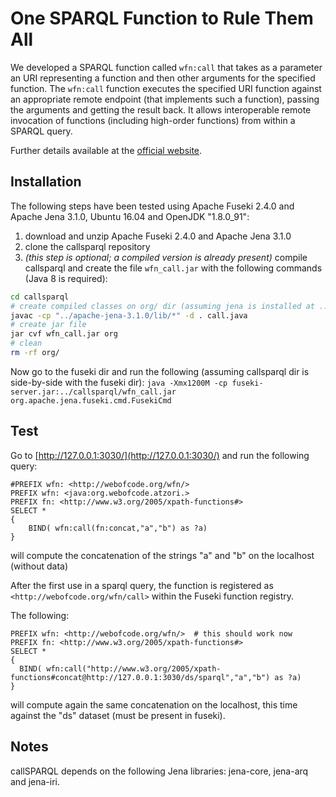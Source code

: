 # One SPARQL Function to Rule Them All

We developed a SPARQL function called `wfn:call` that takes as a parameter an URI representing a function and then other arguments for the specified function. The `wfn:call` function executes the specified URI function against an appropriate remote endpoint (that implements such a function), passing the arguments and getting the result back. It allows interoperable remote invocation of functions (including high-order functions) from within a SPARQL query. 

Further details available at the [official website](http://atzori.webofcode.org/projects/wfn/).

## Installation 
The following steps have been tested using Apache Fuseki 2.4.0 and Apache Jena 3.1.0, Ubuntu 16.04 and OpenJDK "1.8.0_91":

  1. download and unzip Apache Fuseki 2.4.0 and Apache Jena 3.1.0
  1. clone the callsparql repository
  1. *(this step is optional; a compiled version is already present)* compile callsparql and create the file `wfn_call.jar` with the following commands (Java 8 is required): 
```bash
cd callsparql
# create compiled classes on org/ dir (assuming jena is installed at ../apache-jena-3.1.0/)
javac -cp "../apache-jena-3.1.0/lib/*" -d . call.java
# create jar file
jar cvf wfn_call.jar org
# clean
rm -rf org/
```


Now go to the fuseki dir and run the following (assuming callsparql dir is side-by-side with the fuseki dir): `java -Xmx1200M -cp fuseki-server.jar:../callsparql/wfn_call.jar org.apache.jena.fuseki.cmd.FusekiCmd`


## Test
Go to [http://127.0.0.1:3030/](http://127.0.0.1:3030/) and run the following query:
```
#PREFIX wfn: <http://webofcode.org/wfn/>
PREFIX wfn: <java:org.webofcode.atzori.>
PREFIX fn: <http://www.w3.org/2005/xpath-functions#>
SELECT *
{
    BIND( wfn:call(fn:concat,"a","b") as ?a)
}
```
will compute the concatenation of the strings "a" and "b" on the localhost (without data)

After the first use in a sparql query, the function is registered as `<http://webofcode.org/wfn/call>` within the Fuseki function registry.

The following:
```
PREFIX wfn: <http://webofcode.org/wfn/>  # this should work now
PREFIX fn: <http://www.w3.org/2005/xpath-functions#>
SELECT *
{
  BIND( wfn:call("http://www.w3.org/2005/xpath-functions#concat@http://127.0.0.1:3030/ds/sparql","a","b") as ?a)
}
```

will compute again the same concatenation on the localhost, this time against the "ds" dataset (must be present in fuseki).




## Notes

callSPARQL depends on the following Jena libraries: jena-core, jena-arq and jena-iri.